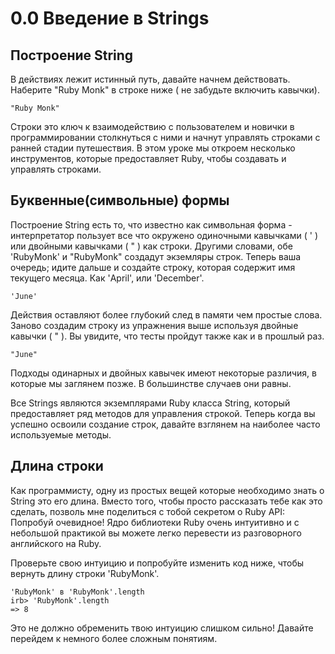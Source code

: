 ﻿# 0.0 Введение в Strings #

## Построение String ##

В действиях лежит истинный путь, давайте начнем действовать. Наберите "Ruby Monk" в строке ниже ( не забудьте включить кавычки).

	"Ruby Monk"

Строки это ключ к взаимодействию с пользователем и новички в программировании столкнуться с ними и начнут управлять строками с ранней стадии путешествия. В этом уроке мы откроем несколько инструментов, которые предоставляет Ruby, чтобы создавать и управлять строками. 

## Буквенные(символьные) формы ##

Построение String есть то, что известно как символьная форма - интерпретатор пользует все что окружено одиночными кавычками ( ' ) или двойными кавычками ( " ) как строки. Другими словами, обе 'RubyMonk' и "RubyMonk" создадут экземляры строк.
Теперь ваша очередь; идите дальше и создайте строку, которая содержит имя текущего месяца. Как 'April', или 'December'.

	'June'

Действия оставляют более глубокий след в памяти чем простые слова. Заново создадим строку из упражнения выше используя двойные кавычки ( " ). Вы увидите, что тесты пройдут также как и в прошлый раз.

	"June"

Подходы одинарных и двойных кавычек имеют некоторые различия, в которые мы заглянем позже.
В большинстве случаев они равны. 

Все Strings являются экземплярами Ruby класса String, который предоставляет ряд методов для управления строкой. Теперь когда вы успешно освоили создание строк, давайте взглянем на наиболее часто используемые методы.

## Длина строки ##

Как программисту, одну из простых вещей которые необходимо знать о String это его длина. Вместо того, чтобы просто рассказать тебе как это сделать, позволь мне поделиться с тобой секретом о Ruby API: Попробуй очевидное!
Ядро библиотеки Ruby очень интуитивно и с небольшой практикой вы можете легко перевести из разговорного английского на Ruby.

Проверьте свою интуицию и попробуйте изменить код ниже, чтобы вернуть длину строки 'RubyMonk'.

	'RubyMonk' в 'RubyMonk'.length
	irb> 'RubyMonk'.length
	=> 8

Это не должно обременить твою интуицию слишком сильно! Давайте перейдем к немного более сложным понятиям.
                                                                                                         
